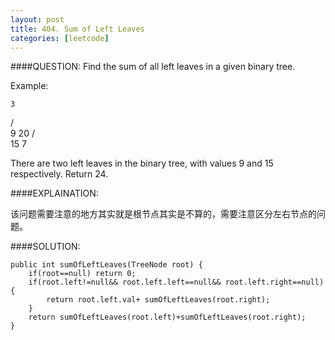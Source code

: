 ```yaml
---
layout: post
title: 404. Sum of Left Leaves
categories: [leetcode]
---
```



####QUESTION:
Find the sum of all left leaves in a given binary tree.

Example:

    3
   / \
  9  20
    /  \
   15   7

There are two left leaves in the binary tree, with values 9 and 15 respectively. Return 24.


####EXPLAINATION:

该问题需要注意的地方其实就是根节点其实是不算的，需要注意区分左右节点的问题。

####SOLUTION:

    public int sumOfLeftLeaves(TreeNode root) {
        if(root==null) return 0;
        if(root.left!=null&& root.left.left==null&& root.left.right==null){
            return root.left.val+ sumOfLeftLeaves(root.right);
        }
        return sumOfLeftLeaves(root.left)+sumOfLeftLeaves(root.right);
    }
    


